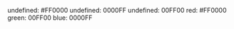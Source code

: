 undefined: #FF0000 
undefined: 0000FF 
undefined: 00FF00 
red: #FF0000 
green: 00FF00 
blue: 0000FF 
